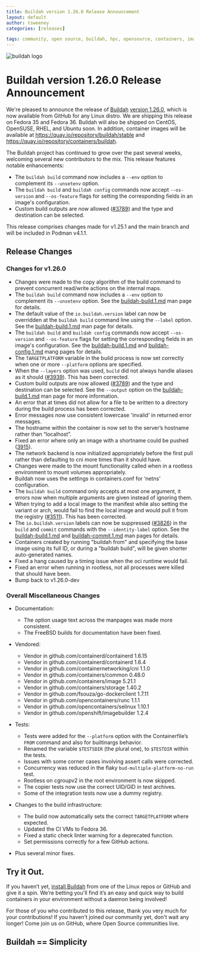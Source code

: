 ```yaml
---
title: Buildah version 1.26.0 Release Announcement
layout: default
author: tsweeney
categories: [releases]

tags: community, open source, buildah, hpc, opensource, containers, images, image
---
```

![buildah logo](https://buildah.io/images/buildah.png)

# Buildah version 1.26.0 Release Announcement

We're pleased to announce the release of [Buildah](https://github.com/containers/buildah) [version 1.26.0](https://github.com/containers/buildah/releases/tag/v1.26.0), which is now available from GitHub for any Linux distro.  We are shipping this release on Fedora 35 and Fedora 36.  Buildah will also be shipped on CentOS, OpenSUSE, RHEL, and Ubuntu soon.  In addition, container images will be available at https://quay.io/repository/buildah/stable and https://quay.io/repository/containers/buildah.

The Buildah project has continued to grow over the past several weeks, welcoming several new contributors to the mix.  This release features notable enhancements: 
<!--readmore -->
   * The `buildah build` command now includes a `--env` option to complement its `--unsetenv` option.
   * The `buildah build` and `buildah config` commands now accept `--os-version` and `--os-feature` flags for setting the corresponding fields in an image's configuration.
   * Custom build outputs are now allowed ([#3789](https://github.com/containers/buildah/issues/3789)) and the type and destination can be selected.  

This release comprises changes made for v1.25.1 and the main branch and will be included in Podman v4.1.1.

## Release Changes

### Changes for v1.26.0
   * Changes were made to the copy algorithm of the build command to prevent concurrent read/write actions on the internal maps.
   * The `buildah build` command now includes a `--env` option to complement its `--unsetenv` option.  See the [buildah-build.1.md](https://github.com/containers/buildah/blob/main/docs/buildah-build.1.md) man page for details.
   * The default value of the `io.buildah.version` label can now be overridden at the `buildah build` command line using the `--label` option.  See the [buildah-build.1.md](https://github.com/containers/buildah/blob/main/docs/buildah-build.1.md) man page for details.
   * The `buildah build` and `buildah config` commands now accept `--os-version` and `--os-feature` flags for setting the corresponding fields in an image's configuration.  See the [buildah-build.1.md](https://github.com/containers/buildah/blob/main/docs/buildah-build.1.md) and [buildah-config.1.md](https://github.com/containers/buildah/blob/main/docs/buildah-config.1.md) mang pages for details.
   * The `TARGETPLATFORM` variable in the build process is now set correctly when one or more `--platform` options are specified.
   * When the `--layers` option was used, `build` did not always handle aliases as it should ([#3939](https://github.com/containers/buildah/issues/3939)).  This has been corrected.
   * Custom build outputs are now allowed ([#3789](https://github.com/containers/buildah/issues/3789)) and the type and destination can be selected.  See the `--output` option on the [buildah-build.1.md](https://github.com/containers/buildah/blob/main/docs/buildah-build.1.md) man page for more information.
   * An error that at times did not allow for a file to be written to a directory during the build process has been corrected.
   * Error messages now use consistent lowercase 'invalid' in returned error messages.
   * The hostname within the container is now set to the server’s hostname rather than “localhost”.
   * Fixed an error where only an image with a shortname could be pushed ([3915](https://github.com/containers/buildah/issues/3915)).
   * The network backend is now initialized appropriately before the first pull rather than defaulting to cni more times than it should have.
   * Changes were made to the mount functionality called when in a rootless environment to mount volumes appropriately.
   * Buildah now uses the settings in containers.conf for ‘netns’ configuration.
   * The `buildah build` command only accepts at most one argument, it errors now when multiple arguments are given instead of ignoring them.
   * When trying to add a local image to the manifest while also setting the variant or arch, would fail to find the local image and would pull it from the registry ([#3511](https://github.com/containers/buildah/issues/3511)).  This has been corrected.
   * The `io.buildah.version` labels can now be suppressed ([#3826](https://github.com/containers/buildah/issues/3826)) in the `build` and `commit` commands with the `--identity-label` option.  See the [buildah-build.1.md](https://github.com/containers/buildah/blob/main/docs/buildah-build.1.md) and [buildah-commit.1.md](https://github.com/containers/buildah/blob/main/docs/buildah-commit.1.md) man pages for details.
   * Containers created by running "buildah from" and specifying the base image using its full ID, or during a "buildah build", will be given shorter auto-generated names.
   * Fixed a hang caused by a timing issue when the oci runtime would fail.
   * Fixed an error when running in rootless, not all processes were killed that should have been.
   * Bump back to v1.26.0-dev

### Overall Miscellaneous Changes  
* Documentation:
   * The option usage text across the manpages was made more consistent.
   * The FreeBSD builds for documentation have been fixed.

* Vendored:
   * Vendor in github.com/containerd/containerd 1.6.15
   * Vendor in github.com/containerd/containerd 1.6.4
   * Vendor in github.com/containernetworking/cni 1.1.0
   * Vendor in github.com/containers/common 0.48.0
   * Vendor in github.com/containers/image 5.21.1
   * Vendor in github.com/containers/storage 1.40.2
   * Vendor in github.com/fsouza/go-dockerclient 1.7.11
   * Vendor in github.com/opencontainers/runc 1.1.1
   * Vendor in github.com/opencontainers/selinux 1.10.1
   * Vendor in github.com/openshift/imagebuilder 1.2.4

* Tests:
   * Tests were added for the `--platform` option with the Containerfile’s `FROM` command and also for builtinargs behavior.
   * Renamed the variable `$TESTSDIR` (the plural one), to `$TESTDIR` within the tests.
   * Issues with some corner cases involving assert calls were corrected.
   * Concurrency was reduced in the flaky `bud-multiple-platform-no-run` test.
   * Rootless on cgroupv2 in the root environment is now skipped.
   * The copier tests now use the correct UID/GID in test archives.
   * Some of the integration tests now use a dummy registry.

* Changes to the build infrastructure:
   * The build now automatically sets the correct `TARGETPLATFORM` where expected.
   * Updated the  CI VMs to Fedora 36.
   * Fixed a static check linter warning for a deprecated function.
   * Set permissions correctly for a few GitHub actions.

* Plus several minor fixes.

## Try it Out.
 
If you haven’t yet, [install Buildah](https://github.com/containers/buildah/blob/master/install.md) from one of the Linux repos or GitHub and give it a spin.  We’re betting you'll find it’s an easy and quick way to build containers in your environment without a daemon being involved!

For those of you who contributed to this release, thank you very much for your contributions!  If you haven't joined our community yet, don't wait any longer!  Come join us on GitHub, where Open Source communities live.

## Buildah == Simplicity
